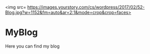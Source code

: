 <img src= https://images.yourstory.com/cs/wordpress/2017/02/52-Blog.jpg?w=1152&fm=auto&ar=2:1&mode=crop&crop=faces>
# MyBlog
Here you can find my blog 

